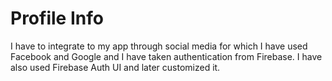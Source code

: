 # Profile Info
 
 I have to integrate to my app through social media for which I have used Facebook and Google and I have taken authentication from Firebase. I have also used Firebase Auth UI and later customized it.
